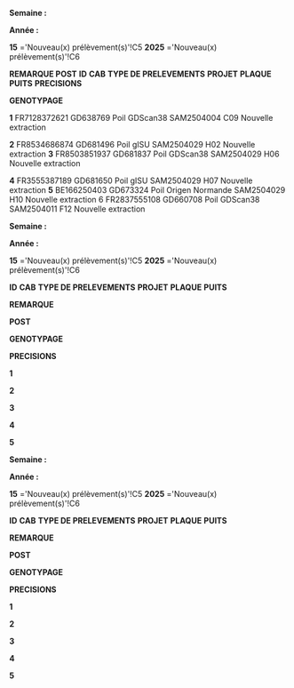 **Semaine :**

**Année :**


**15** ='Nouveau(x) prélèvement(s)'!C5
**2025** ='Nouveau(x) prélèvement(s)'!C6


**REMARQUE POST**
**ID** **CAB** **TYPE DE PRELEVEMENTS** **PROJET** **PLAQUE** **PUITS** **PRECISIONS**

**GENOTYPAGE**


**1** FR7128372621 GD638769 Poil GDScan38 SAM2504004 C09 Nouvelle extraction

**2** FR8534686874 GD681496 Poil gISU SAM2504029 H02 Nouvelle extraction
**3** FR8503851937 GD681837 Poil GDScan38 SAM2504029 H06 Nouvelle extraction

**4** FR3555387189 GD681650 Poil gISU SAM2504029 H07 Nouvelle extraction
**5** BE166250403 GD673324 Poil Origen Normande SAM2504029 H10 Nouvelle extraction
6 FR2837555108 GD660708 Poil GDScan38 SAM2504011 F12 Nouvelle extraction

**Semaine :**

**Année :**


**15** ='Nouveau(x) prélèvement(s)'!C5
**2025** ='Nouveau(x) prélèvement(s)'!C6


**ID** **CAB** **TYPE DE PRELEVEMENTS** **PROJET** **PLAQUE** **PUITS**


**REMARQUE**

**POST**

**GENOTYPAGE**


**PRECISIONS**


**1**

**2**

**3**

**4**

**5**

**Semaine :**

**Année :**


**15** ='Nouveau(x) prélèvement(s)'!C5
**2025** ='Nouveau(x) prélèvement(s)'!C6


**ID** **CAB** **TYPE DE PRELEVEMENTS** **PROJET** **PLAQUE** **PUITS**


**REMARQUE**

**POST**

**GENOTYPAGE**


**PRECISIONS**


**1**

**2**

**3**

**4**

**5**

